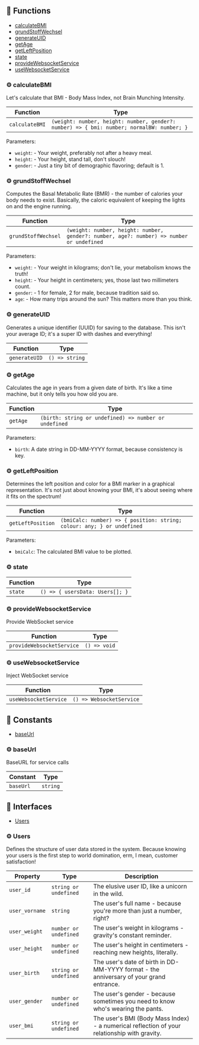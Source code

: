 ## :toolbox: Functions

- [calculateBMI](#gear-calculatebmi)
- [grundStoffWechsel](#gear-grundstoffwechsel)
- [generateUID](#gear-generateuid)
- [getAge](#gear-getage)
- [getLeftPosition](#gear-getleftposition)
- [state](#gear-state)
- [provideWebsocketService](#gear-providewebsocketservice)
- [useWebsocketService](#gear-usewebsocketservice)

### :gear: calculateBMI

Let's calculate that BMI - Body Mass Index, not Brain Munching Intensity.

| Function | Type |
| ---------- | ---------- |
| `calculateBMI` | `(weight: number, height: number, gender?: number) => { bmi: number; normalBW: number; }` |

Parameters:

* `weight`: - Your weight, preferably not after a heavy meal.
* `height`: - Your height, stand tall, don't slouch!
* `gender`: - Just a tiny bit of demographic flavoring; default is 1.


### :gear: grundStoffWechsel

Computes the Basal Metabolic Rate (BMR) - the number of calories your body needs to exist.
Basically, the caloric equivalent of keeping the lights on and the engine running.

| Function | Type |
| ---------- | ---------- |
| `grundStoffWechsel` | `(weight: number, height: number, gender?: number, age?: number) => number or undefined` |

Parameters:

* `weight`: - Your weight in kilograms; don't lie, your metabolism knows the truth!
* `height`: - Your height in centimeters; yes, those last two millimeters count.
* `gender`: - 1 for female, 2 for male, because tradition said so.
* `age`: - How many trips around the sun? This matters more than you think.


### :gear: generateUID

Generates a unique identifier (UUID) for saving to the database.
This isn't your average ID; it's a super ID with dashes and everything!

| Function | Type |
| ---------- | ---------- |
| `generateUID` | `() => string` |

### :gear: getAge

Calculates the age in years from a given date of birth.
It's like a time machine, but it only tells you how old you are.

| Function | Type |
| ---------- | ---------- |
| `getAge` | `(birth: string or undefined) => number or undefined` |

Parameters:

* `birth`: A date string in DD-MM-YYYY format, because consistency is key.


### :gear: getLeftPosition

Determines the left position and color for a BMI marker in a graphical representation.
It's not just about knowing your BMI, it's about seeing where it fits on the spectrum!

| Function | Type |
| ---------- | ---------- |
| `getLeftPosition` | `(bmiCalc: number) => { position: string; colour: any; } or undefined` |

Parameters:

* `bmiCalc`: The calculated BMI value to be plotted.


### :gear: state

| Function | Type |
| ---------- | ---------- |
| `state` | `() => { usersData: Users[]; }` |

### :gear: provideWebsocketService

Provide WebSocket service

| Function | Type |
| ---------- | ---------- |
| `provideWebsocketService` | `() => void` |

### :gear: useWebsocketService

Inject WebSocket service

| Function | Type |
| ---------- | ---------- |
| `useWebsocketService` | `() => WebsocketService` |


## :wrench: Constants

- [baseUrl](#gear-baseurl)

### :gear: baseUrl

BaseURL for service calls

| Constant | Type |
| ---------- | ---------- |
| `baseUrl` | `string` |



## :tropical_drink: Interfaces

- [Users](#gear-users)

### :gear: Users

Defines the structure of user data stored in the system.
Because knowing your users is the first step to world domination, erm, I mean, customer satisfaction!

| Property | Type | Description |
| ---------- | ---------- | ---------- |
| `user_id` | `string or undefined` | The elusive user ID, like a unicorn in the wild. |
| `user_vorname` | `string` | The user's full name - because you're more than just a number, right? |
| `user_weight` | `number or undefined` | The user's weight in kilograms - gravity's constant reminder. |
| `user_height` | `number or undefined` | The user's height in centimeters - reaching new heights, literally. |
| `user_birth` | `string or undefined` | The user's date of birth in DD-MM-YYYY format - the anniversary of your grand entrance. |
| `user_gender` | `number or undefined` | The user's gender - because sometimes you need to know who's wearing the pants. |
| `user_bmi` | `string or undefined` | The user's BMI (Body Mass Index) - a numerical reflection of your relationship with gravity. |

